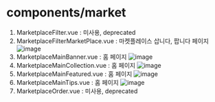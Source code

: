 # components/market

1. MarketplaceFilter.vue : 미사용, deprecated
2. MarketplaceFilterMarketPlace.vue : 마켓플레이스 삽니다, 팝니다 페이지
   ![image](https://user-images.githubusercontent.com/78536273/118074718-7f559880-b3e9-11eb-81b4-44770634e06a.png)
3. MarketplaceMainBanner.vue : 홈 페이지
   ![image](https://user-images.githubusercontent.com/78536273/118074798-aad88300-b3e9-11eb-99a8-c6c7bd422906.png)
4. MarketplaceMainCollection.vue : 홈 페이지
   ![image](https://user-images.githubusercontent.com/78536273/118074832-c3489d80-b3e9-11eb-9e78-305e374751ad.png)
5. MarketplaceMainFeatured.vue : 홈 페이지
   ![image](https://user-images.githubusercontent.com/78536273/118074855-d5c2d700-b3e9-11eb-9afe-a357d22a4955.png)
6. MarketplaceMainTips.vue : 홈 페이지
   ![image](https://user-images.githubusercontent.com/78536273/118074899-e7a47a00-b3e9-11eb-8d29-62c69a0410d8.png)
7. MarketplaceOrder.vue : 미사용, deprecated